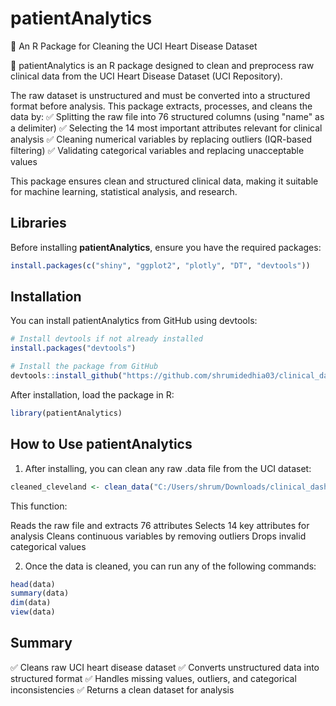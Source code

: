 
# patientAnalytics

<!-- badges: start -->
<!-- badges: end -->

📌 An R Package for Cleaning the UCI Heart Disease Dataset

🚀 patientAnalytics is an R package designed to clean and preprocess raw clinical data from the UCI Heart Disease Dataset (UCI Repository).

The raw dataset is unstructured and must be converted into a structured format before analysis. This package extracts, processes, and cleans the data by:
✅ Splitting the raw file into 76 structured columns (using "name" as a delimiter)
✅ Selecting the 14 most important attributes relevant for clinical analysis
✅ Cleaning numerical variables by  replacing outliers (IQR-based filtering)
✅ Validating categorical variables and replacing unacceptable values

This package ensures clean and structured clinical data, making it suitable for machine learning, statistical analysis, and research.
## Libraries
Before installing **patientAnalytics**, ensure you have the required packages:
```r
install.packages(c("shiny", "ggplot2", "plotly", "DT", "devtools"))
```

## Installation

You can install patientAnalytics from GitHub using devtools:

``` r
# Install devtools if not already installed
install.packages("devtools")

# Install the package from GitHub
devtools::install_github("https://github.com/shrumidedhia03/clinical_dashboard/blob/main/patientAnalytics_0.1.0.tar.gz")
```
After installation, load the package in R:

``` r
library(patientAnalytics)
```
## How to Use patientAnalytics
1. After installing, you can clean any raw .data file from the UCI dataset:

``` r
cleaned_cleveland <- clean_data("C:/Users/shrum/Downloads/clinical_dashboard/clinical_dashboard/shiny_app/data/cleveland.data")
```
This function:

Reads the raw file and extracts 76 attributes
Selects 14 key attributes for analysis
Cleans continuous variables by removing outliers
Drops invalid categorical values

2. Once the data is cleaned, you can run any of the following commands:

``` r
head(data)
summary(data)
dim(data)
view(data)
```

## Summary

✅ Cleans raw UCI heart disease dataset
✅ Converts unstructured data into structured format
✅ Handles missing values, outliers, and categorical inconsistencies
✅ Returns a clean dataset for analysis
